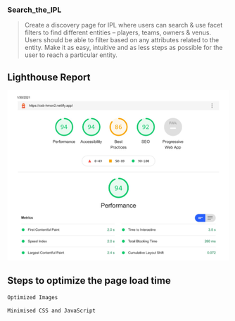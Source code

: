 ### Search_the_IPL

> Create a discovery page for IPL where users can search & use facet filters to find different entities – players, teams, owners & venus. Users should be able to filter based on  any attributes related to the entity. Make it as easy, intuitive and as less steps as possible for the user to reach a particular entity.

## Lighthouse Report

<img src="lighthouse-1.jpg" alt="lighthouse report">

## Steps to optimize the page load time

```
Optimized Images
```
```
Minimised CSS and JavaScript
```
